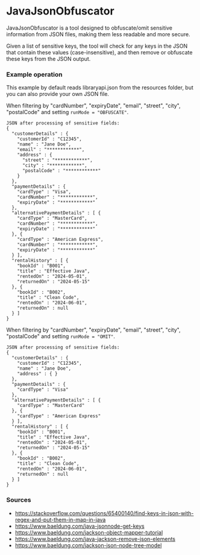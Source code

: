 # JavaJsonObfuscator

JavaJsonObfuscator is a tool designed to obfuscate/omit sensitive information from JSON files, making them less readable and more secure.

Given a list of sensitive keys, the tool will check for any keys in the JSON that contain these values (case-insensitive), and then remove or obfuscate these keys from the JSON output.

### Example operation

This example by default reads libraryapi.json from the resources folder, but you can also provide your own JSON file.

When filtering by "cardNumber", "expiryDate", "email", "street", "city", "postalCode" and setting `runMode = "OBFUSCATE"`.

```text
JSON after processing of sensitive fields: 
{
  "customerDetails" : {
    "customerId" : "C12345",
    "name" : "Jane Doe",
    "email" : "************",
    "address" : {
      "street" : "************",
      "city" : "************",
      "postalCode" : "************"
    }
  },
  "paymentDetails" : {
    "cardType" : "Visa",
    "cardNumber" : "************",
    "expiryDate" : "************"
  },
  "alternativePaymentDetails" : [ {
    "cardType" : "MasterCard",
    "cardNumber" : "************",
    "expiryDate" : "************"
  }, {
    "cardType" : "American Express",
    "cardNumber" : "************",
    "expiryDate" : "************"
  } ],
  "rentalHistory" : [ {
    "bookId" : "B001",
    "title" : "Effective Java",
    "rentedOn" : "2024-05-01",
    "returnedOn" : "2024-05-15"
  }, {
    "bookId" : "B002",
    "title" : "Clean Code",
    "rentedOn" : "2024-06-01",
    "returnedOn" : null
  } ]
}
```

When filtering by "cardNumber", "expiryDate", "email", "street", "city", "postalCode" and setting `runMode = "OMIT"`.

```text
JSON after processing of sensitive fields: 
{
  "customerDetails" : {
    "customerId" : "C12345",
    "name" : "Jane Doe",
    "address" : { }
  },
  "paymentDetails" : {
    "cardType" : "Visa"
  },
  "alternativePaymentDetails" : [ {
    "cardType" : "MasterCard"
  }, {
    "cardType" : "American Express"
  } ],
  "rentalHistory" : [ {
    "bookId" : "B001",
    "title" : "Effective Java",
    "rentedOn" : "2024-05-01",
    "returnedOn" : "2024-05-15"
  }, {
    "bookId" : "B002",
    "title" : "Clean Code",
    "rentedOn" : "2024-06-01",
    "returnedOn" : null
  } ]
}
```

### Sources
* https://stackoverflow.com/questions/65400140/find-keys-in-json-with-regex-and-put-them-in-map-in-java
* https://www.baeldung.com/java-jsonnode-get-keys
* https://www.baeldung.com/jackson-object-mapper-tutorial
* https://www.baeldung.com/java-jackson-remove-json-elements
* https://www.baeldung.com/jackson-json-node-tree-model